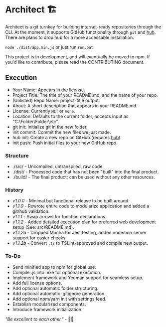 # Architect 🏗

Architect is a git turnkey for building internet-ready repositories through the CLI. At the moment, it supports GitHub functionality through `git` and [hub](https://github.com/github/hub). There are plans to drop hub for a more accessable installation.

`node ./dist/app.min.js` or just run `run.bat`

This project is in development, and will eventually be moved to npm. If you'd like to contribute, please read the CONTRIBUTING document.

## Execution

* Your Name: Appears in the license.
* Project Title: The title of your README.md, and the name of your repo.
* (Unlisted) Repo Name: project-title output.
* About: A short description that appears in your README.md.
* License: Currently `MIT` or `none`.
* Location: Defaults to the current folder, accepts input as "C:\Folder\Folder\etc".
* git init: Initialize git in the new folder.
* init commit: Commit the new files we just made.
* hub init: Create a new repo on GitHub (requires [hub](https://github.com/github/hub)).
* init push: Push initial files to your new GitHub repo.

### Structure

* ./src/ - Uncompiled, untranspiled, raw code.
* ./dist/ - Processed code that has not been "built" into the final product.
* ./build/ - The final product; can be used without any other resources.

### History

* *v1.0.0* - Minimal but functional release to be built around.
* *v1.1.0* - Rewrote entire code to modularize application and added a git/hub validation.
* *v1.1.1* - Swap arrows for function declarations.
* *v1.1.2* - Added detailed execution plan for preferred web development setup (See: src/README.md).
* *v1.1.2a* - Dropped Mocha for Jest testing, added nodemon server support for easier checks.
* *v1.1.2b* - Convert `.ts` to TSLint-approved and compile new output.

### To-Do

* Send minified app to npm for global use.
* Compile .js into .exe for optional execution.
* Implement framework and Yeoman support for seamless setup.
* Add full license options.
* Add optional automatic folder structuring.
* Add optional automatic .gitignore generation.
* Add optional npm/yarn init with settings feed.
* Establish modularized components.
* Introduce framework initialization.

*"Be excellent to each other."* - 🐱‍👓